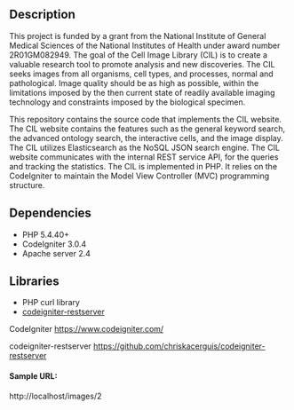 ## Description
This project is funded by a grant from the National Institute of General Medical Sciences of the National Institutes of 
Health under award number 2R01GM082949. The goal of the Cell Image Library (CIL) is to create a valuable research tool 
to promote analysis and new discoveries. The CIL seeks images from all organisms, cell types, and processes, normal 
and pathological. Image quality should be as high as possible, within the limitations imposed by the then current state of readily available imaging technology 
and constraints imposed by the biological specimen.

This repository contains the source code that implements the CIL website. The CIL website contains the features
such as the general keyword search, the advanced ontology search, the interactive cells, and the image display. The CIL
utilizes Elasticsearch as the NoSQL JSON search engine.  The CIL website communicates with the internal REST service API,
for the queries and tracking the statistics. The CIL is implemented in PHP. It relies on the CodeIgniter to maintain 
the Model View Controller (MVC) programming structure.

## Dependencies
* PHP 5.4.40+
* CodeIgniter 3.0.4
* Apache server 2.4


## Libraries
* PHP curl library
* [codeigniter-restserver](https://github.com/chriskacerguis/codeigniter-restserver)


CodeIgniter https://www.codeigniter.com/

codeigniter-restserver https://github.com/chriskacerguis/codeigniter-restserver

#### Sample URL:
http://localhost/images/2
